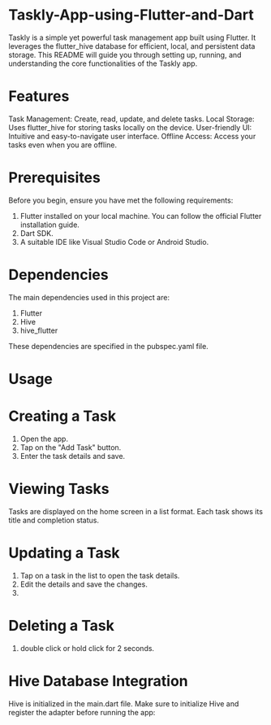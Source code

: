 # Taskly-App-using-Flutter-and-Dart

Taskly is a simple yet powerful task management app built using Flutter. It leverages the flutter_hive database for efficient, local, and persistent data storage. This README will guide you through setting up, running, and understanding the core functionalities of the Taskly app.

# Features

Task Management: Create, read, update, and delete tasks.
Local Storage: Uses flutter_hive for storing tasks locally on the device.
User-friendly UI: Intuitive and easy-to-navigate user interface.
Offline Access: Access your tasks even when you are offline.

# Prerequisites

Before you begin, ensure you have met the following requirements:

1. Flutter installed on your local machine. You can follow the official Flutter installation guide.
2. Dart SDK.
3. A suitable IDE like Visual Studio Code or Android Studio.

# Dependencies

The main dependencies used in this project are:

1. Flutter
2. Hive
3. hive_flutter

These dependencies are specified in the pubspec.yaml file.

# Usage
# Creating a Task 

1. Open the app.
2. Tap on the "Add Task" button.
3. Enter the task details and save.

# Viewing Tasks

Tasks are displayed on the home screen in a list format. Each task shows its title and completion status.

# Updating a Task

1. Tap on a task in the list to open the task details.
2. Edit the details and save the changes.
3. 
# Deleting a Task

1. double click or hold click for 2 seconds.

# Hive Database Integration

Hive is initialized in the main.dart file. Make sure to initialize Hive and register the adapter before running the app:

